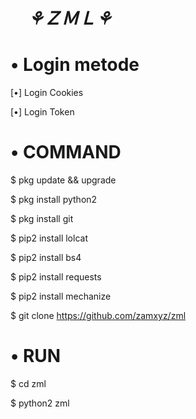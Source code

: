 # 　**_⚘ＺＭＬ⚘_**

# • **Login metode**

[•] Login Cookies

[•] Login Token


# • **COMMAND**

$ pkg update && upgrade

$ pkg install python2

$ pkg install git

$ pip2 install lolcat

$ pip2 install bs4

$ pip2 install requests

$ pip2 install mechanize

$ git clone https://github.com/zamxyz/zml


# • **RUN**

$ cd zml

$ python2 zml

